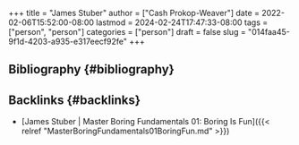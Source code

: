 +++
title = "James Stuber"
author = ["Cash Prokop-Weaver"]
date = 2022-02-06T15:52:00-08:00
lastmod = 2024-02-24T17:47:33-08:00
tags = ["person", "person"]
categories = ["person"]
draft = false
slug = "014faa45-9f1d-4203-a935-e317eecf92fe"
+++

## Bibliography {#bibliography}

<style>.csl-entry{text-indent: -1.5em; margin-left: 1.5em;}</style><div class="csl-bib-body">
</div>


## Backlinks {#backlinks}

-   [James Stuber | Master Boring Fundamentals 01: Boring Is Fun]({{< relref "MasterBoringFundamentals01BoringFun.md" >}})
